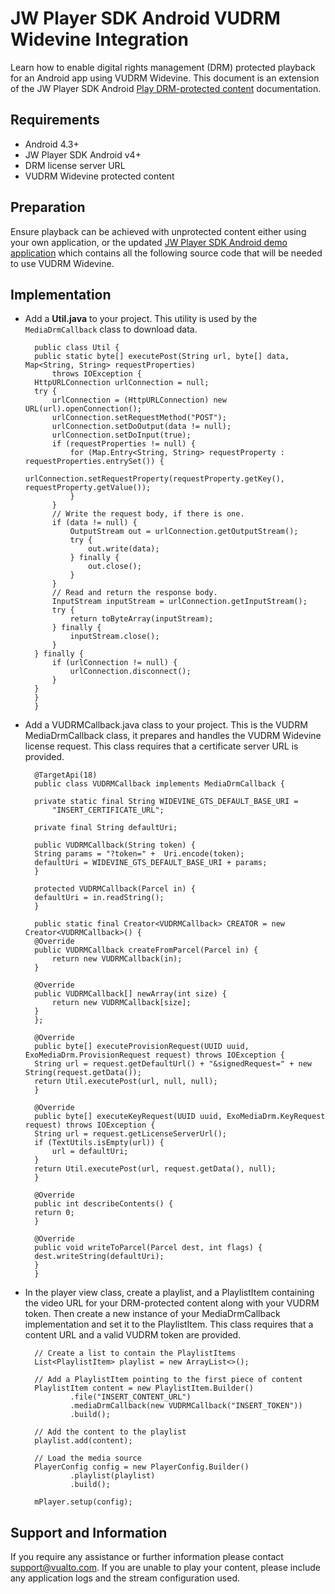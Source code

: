 # JW Player SDK Android VUDRM Widevine Integration

Learn how to enable digital rights management (DRM) protected playback for an Android app using VUDRM Widevine. This document is an extension of the JW Player SDK Android [Play DRM-protected content](https://developer.jwplayer.com/jwplayer/docs/android-play-drm-protected-content#supported-drm-provider) documentation.

## Requirements

- Android 4.3+
- JW Player SDK Android v4+
- DRM license server URL
- VUDRM Widevine protected content

## Preparation
Ensure playback can be achieved with unprotected content either using your own application, or the updated [JW Player SDK Android demo application](https://github.com/vualto/vudrm-jw-sdk-android) which contains all the following source code that will be needed to use VUDRM Widevine.

## Implementation

- Add a **Util.java** to your project. This utility is used by the `MediaDrmCallback` class to download data.

		public class Util {
    	public static byte[] executePost(String url, byte[] data, Map<String, String> requestProperties)
            throws IOException {
        HttpURLConnection urlConnection = null;
        try {
            urlConnection = (HttpURLConnection) new URL(url).openConnection();
            urlConnection.setRequestMethod("POST");
            urlConnection.setDoOutput(data != null);
            urlConnection.setDoInput(true);
            if (requestProperties != null) {
                for (Map.Entry<String, String> requestProperty : requestProperties.entrySet()) {
                    urlConnection.setRequestProperty(requestProperty.getKey(), requestProperty.getValue());
                }
            }
            // Write the request body, if there is one.
            if (data != null) {
                OutputStream out = urlConnection.getOutputStream();
                try {
                    out.write(data);
                } finally {
                    out.close();
                }
            }
            // Read and return the response body.
            InputStream inputStream = urlConnection.getInputStream();
            try {
                return toByteArray(inputStream);
            } finally {
                inputStream.close();
            }
        } finally {
            if (urlConnection != null) {
                urlConnection.disconnect();
            }
        }
    	}
		}

- Add a VUDRMCallback.java class to your project. This is the VUDRM MediaDrmCallback class, it prepares and handles the VUDRM Widevine license request. This class requires that a certificate server URL is provided.

		@TargetApi(18)
		public class VUDRMCallback implements MediaDrmCallback {

    	private static final String WIDEVINE_GTS_DEFAULT_BASE_URI =
            "INSERT_CERTIFICATE_URL";

    	private final String defaultUri;

    	public VUDRMCallback(String token) {
        String params = "?token=" +  Uri.encode(token);
        defaultUri = WIDEVINE_GTS_DEFAULT_BASE_URI + params;
    	}

    	protected VUDRMCallback(Parcel in) {
        defaultUri = in.readString();
    	}

    	public static final Creator<VUDRMCallback> CREATOR = new Creator<VUDRMCallback>() {
        @Override
        public VUDRMCallback createFromParcel(Parcel in) {
            return new VUDRMCallback(in);
        }

        @Override
        public VUDRMCallback[] newArray(int size) {
            return new VUDRMCallback[size];
        }
    	};

    	@Override
    	public byte[] executeProvisionRequest(UUID uuid, ExoMediaDrm.ProvisionRequest request) throws IOException {
        String url = request.getDefaultUrl() + "&signedRequest=" + new String(request.getData());
        return Util.executePost(url, null, null);
    	}

    	@Override
    	public byte[] executeKeyRequest(UUID uuid, ExoMediaDrm.KeyRequest request) throws IOException {
        String url = request.getLicenseServerUrl();
        if (TextUtils.isEmpty(url)) {
            url = defaultUri;
        }
        return Util.executePost(url, request.getData(), null);
    	}

    	@Override
    	public int describeContents() {
        return 0;
    	}

    	@Override
    	public void writeToParcel(Parcel dest, int flags) {
        dest.writeString(defaultUri);
    	}
		}

- In the player view class, create a playlist, and a PlaylistItem containing the video URL for your DRM-protected content along with your VUDRM token. Then create a new instance of your MediaDrmCallback implementation and set it to the PlaylistItem. This class requires that a content URL and a valid VUDRM token are provided.


		// Create a list to contain the PlaylistItems
		List<PlaylistItem> playlist = new ArrayList<>();

		// Add a PlaylistItem pointing to the first piece of content
		PlaylistItem content = new PlaylistItem.Builder()
				.file("INSERT_CONTENT_URL")
				.mediaDrmCallback(new VUDRMCallback("INSERT_TOKEN"))
				.build();

		// Add the content to the playlist
		playlist.add(content);

		// Load the media source
		PlayerConfig config = new PlayerConfig.Builder()
				.playlist(playlist)
				.build();

		mPlayer.setup(config);

## Support and Information

If you require any assistance or further information please contact [support@vualto.com](support@vualto.com). If you are unable to play your content, please include any application logs and the stream configuration used.